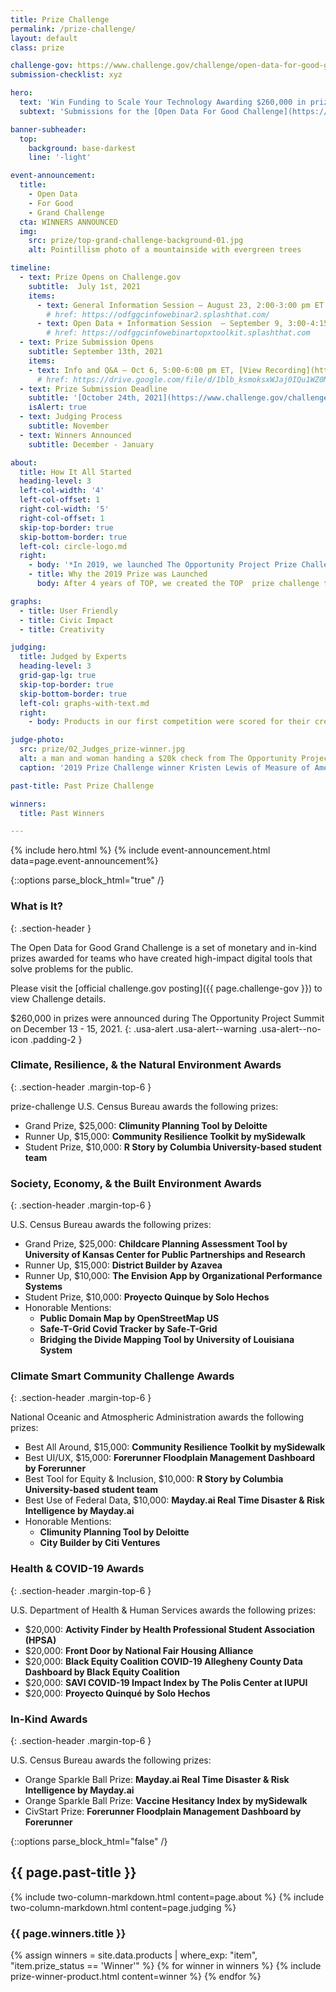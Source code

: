 ```yaml
---
title: Prize Challenge
permalink: /prize-challenge/
layout: default
class: prize

challenge-gov: https://www.challenge.gov/challenge/open-data-for-good-grand-challenge/
submission-checklist: xyz

hero:
  text: 'Win Funding to Scale Your Technology Awarding $260,000 in prizes'
  subtext: 'Submissions for the [Open Data For Good Challenge](https://www.challenge.gov/challenge/open-data-for-good-grand-challenge/){: .usa-link } are now closed. The Challenge awards funding to teams who use The Opportunity Project process.'

banner-subheader:
  top:
    background: base-darkest
    line: '-light'

event-announcement:
  title:
    - Open Data
    - For Good
    - Grand Challenge
  cta: WINNERS ANNOUNCED
  img: 
    src: prize/top-grand-challenge-background-01.jpg  
    alt: Pointillism photo of a mountainside with evergreen trees

timeline:
  - text: Prize Opens on Challenge.gov
    subtitle:  July 1st, 2021
    items:
      - text: General Information Session – August 23, 2:00-3:00 pm ET
        # href: https://odfggcinfowebinar2.splashthat.com/
      - text: Open Data + Information Session  – September 9, 3:00-4:15 pm ET
        # href: https://odfggcinfowebinartopxtoolkit.splashthat.com
  - text: Prize Submission Opens
    subtitle: September 13th, 2021
    items:
    - text: Info and Q&A – Oct 6, 5:00-6:00 pm ET, [View Recording](https://drive.google.com/file/d/1blb_ksmoksxWJaj0IQu1WZ0MArlJx-Fh/view)
      # href: https://drive.google.com/file/d/1blb_ksmoksxWJaj0IQu1WZ0MArlJx-Fh/view
  - text: Prize Submission Deadline
    subtitle: '[October 24th, 2021](https://www.challenge.gov/challenge/open-data-for-good-grand-challenge/)'
    isAlert: true
  - text: Judging Process
    subtitle: November
  - text: Winners Announced
    subtitle: December - January

about:
  title: How It All Started
  heading-level: 3
  left-col-width: '4'
  left-col-offset: 1
  right-col-width: '5'
  right-col-offset: 1
  skip-top-border: true
  skip-bottom-border: true
  left-col: circle-logo.md
  right:
    - body: '*In 2019, we launched The Opportunity Project Prize Challenge. The Census Bureau’s first ever prize competition, it awarded $100,000 in funding across 5 teams.*'
    - title: Why the 2019 Prize was Launched
      body: After 4 years of TOP, we created the TOP  prize challenge to help address the challenges technologists face in deploying and sustaining civic tech products.  The prize challenge aimed to support technologists in getting their solutions into the hands of communities around the country.

graphs:
  - title: User Friendly
  - title: Civic Impact
  - title: Creativity

judging:
  title: Judged by Experts
  heading-level: 3
  grid-gap-lg: true
  skip-top-border: true
  skip-bottom-border: true
  left-col: graphs-with-text.md
  right: 
    - body: Products in our first competition were scored for their creativity, user-friendliness, and potential for civic impact by panels of product, data, and policy specialists from private industry and government.

judge-photo: 
  src: prize/02_Judges_prize-winner.jpg
  alt: a man and woman handing a $20k check from The Opportunity Project to a woman on a stage
  caption: '2019 Prize Challenge winner Kristen Lewis of Measure of America receives her prize from Ron Jarmin, Acting Director of the U.S. Census Bureau and Suzette Kent, Former Federal Chief Information Officer'

past-title: Past Prize Challenge

winners:
  title: Past Winners

---
```


{% include hero.html %}
{% include event-announcement.html data=page.event-announcement%}

{::options parse_block_html="true" /}
<section class="grid-section margin-top-6 margin-bottom-15 padding-y-3 width-full maxw-full margin-x-0">
  <div class="maxw-tablet margin-x-auto">

### What is It?
{: .section-header }

The Open Data for Good Grand Challenge is a set of monetary and in-kind prizes awarded for teams who have created high-impact digital tools that solve problems for the public.

Please visit the [official challenge.gov posting]({{ page.challenge-gov }}) to view Challenge details.

<!--[View the Rules]({{ page.challenge-gov }}){: .site-button .usa-button .usa-button--secondary }
{: .margin-top-4 }-->
$260,000 in prizes were announced during The Opportunity Project Summit on December 13 - 15, 2021.
{: .usa-alert .usa-alert--warning .usa-alert--no-icon .padding-2 }

### Climate, Resilience, & the Natural Environment Awards
{: .section-header .margin-top-6 }

prize-challenge
U.S. Census Bureau awards the following prizes:

- Grand Prize, $25,000: __Climunity Planning Tool by Deloitte__
- Runner Up, $15,000: __Community Resilience Toolkit by mySidewalk__
- Student Prize, $10,000: __R Story by Columbia University-based student team__

    
### Society, Economy, & the Built Environment Awards
{: .section-header .margin-top-6 }

U.S. Census Bureau awards the following prizes:

- Grand Prize, $25,000: __Childcare Planning Assessment Tool by University of Kansas Center for Public Partnerships and Research__
- Runner Up, $15,000: __District Builder by Azavea__
- Runner Up, $10,000: __The Envision App by Organizational Performance Systems__
- Student Prize, $10,000: __Proyecto Quinque by Solo Hechos__
- Honorable Mentions:
  - __Public Domain Map by OpenStreetMap US__
  - __Safe-T-Grid Covid Tracker by Safe-T-Grid__
  - __Bridging the Divide Mapping Tool by University of Louisiana System__    
    
    
### Climate Smart Community Challenge Awards
{: .section-header .margin-top-6 }

National Oceanic and Atmospheric Administration awards the following prizes:

- Best All Around, $15,000: __Community Resilience Toolkit by mySidewalk__
- Best UI/UX, $15,000: __Forerunner Floodplain Management Dashboard by Forerunner__
- Best Tool for Equity & Inclusion, $10,000: __R Story by Columbia University-based student team__
- Best Use of Federal Data, $10,000: __Mayday.ai Real Time Disaster & Risk Intelligence by Mayday.ai__
- Honorable Mentions: 
  - __Climunity Planning Tool by Deloitte__
  - __City Builder by Citi Ventures__


### Health & COVID-19 Awards
{: .section-header .margin-top-6 }

U.S. Department of Health & Human Services awards the following prizes:

- $20,000: __Activity Finder by Health Professional Student Association (HPSA)__
- $20,000: __Front Door by National Fair Housing Alliance__
- $20,000: __Black Equity Coalition COVID-19 Allegheny County Data Dashboard by Black Equity Coalition__
- $20,000: __SAVI COVID-19 Impact Index by The Polis Center at IUPUI__
- $20,000: __Proyecto Quinqué by Solo Hechos__


### In-Kind Awards
{: .section-header .margin-top-6 }

U.S. Census Bureau awards the following prizes:

- Orange Sparkle Ball Prize: __Mayday.ai Real Time Disaster & Risk Intelligence by Mayday.ai__
- Orange Sparkle Ball Prize: __Vaccine Hesitancy Index by mySidewalk__
- CivStart Prize: __Forerunner Floodplain Management Dashboard by Forerunner__


{::options parse_block_html="false" /}

  </div>
</section>

<section class="usa-section usa-section--dark bg-base-darkest border-bottom-1px">

  <h2 class="text-center">
    {{ page.past-title }}
  </h2>

  {% include two-column-markdown.html content=page.about %}
  {% include two-column-markdown.html content=page.judging %}

  <div class="grid-section margin-bottom-6">
    <h3 class="margin-bottom-0 section-header section-header--light">{{ page.winners.title }}</h3>
    {% assign winners = site.data.products | where_exp: "item", "item.prize_status == 'Winner'" %}
    {% for winner in winners %}
      {% include prize-winner-product.html content=winner %}
    {% endfor %}
  </div>

  
</section>

